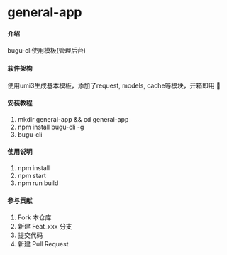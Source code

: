 # general-app

#### 介绍
bugu-cli使用模板(管理后台)

#### 软件架构
使用umi3生成基本模板，添加了request, models, cache等模块，开箱即用 🎉

#### 安装教程

1.  mkdir general-app && cd general-app
2.  npm install bugu-cli -g 
3.  bugu-cli

#### 使用说明

1.  npm install
2.  npm start
3.  npm run build

#### 参与贡献

1.  Fork 本仓库
2.  新建 Feat_xxx 分支
3.  提交代码
4.  新建 Pull Request
